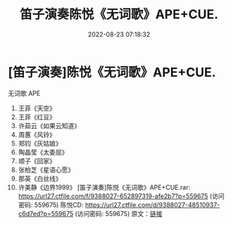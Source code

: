 ﻿---
title: 笛子演奏陈悦《无词歌》APE+CUE.
date: 2022-08-23 07:18:32
categories: 古典音乐、新世纪、纯音雅乐
tags: 纯音雅乐
---
# [笛子演奏]陈悦《无词歌》APE+CUE.

无词歌 APE
01. 王菲《天空》
02. 王菲《红豆》
03. 许茹云《如果云知道》
04. 周蕙《风铃》
05. 郑钧《灰姑娘》
06. 陶晶莹《太委屈》
07. 顺子《回家》
08. 张柏芝《星语心愿》
09. 那英《白丝线》
10. 许美静《边界1999》
[笛子演奏]陈悦《无词歌》APE+CUE.rar: https://url27.ctfile.com/f/9388027-652897319-afe2b7?p=559675
(访问密码: 559675)
陈悦CD: https://url27.ctfile.com/d/9388027-48510937-c6d7ed?p=559675
(访问密码: 559675)
原文：[链接](https://blog.sina.com.cn/s/blog_1647c7e7601030z05.html)